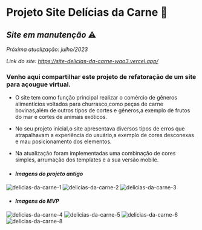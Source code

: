 # Projeto Site Delícias da Carne 🍖
## *Site em manutenção* ⚠️
*Próxima atualização: julho/2023*

*Link do site: https://site-delicias-da-carne-wao3.vercel.app/*

### Venho aqui compartilhar este projeto de refatoração de um site para açougue virtual.
- O site tem como função principal realizar o comércio de gêneros alimentícios voltados para churrasco,como peças de carne bovinas,além de outros tipos de cortes e gêneros,a exemplo de frutos do mar e cortes de animais exóticos.

- No seu projeto inicial,o site apresentava diversos tipos de erros que atrapalhavam a experiência do usuário,a exemplo de cores desconexas e mau posicionamento dos elementos.

- Na atualização foram implementadas uma combinação de cores simples, arrumação dos templates e a sua versão mobile. 

- #### *Imagens do projeto antigo*


  
![delicias-da-carne-1](https://user-images.githubusercontent.com/112649935/231821140-71b9a0b0-beba-4c77-9618-ad2e9e9ee292.png)
![delicias-da-carne-2](https://user-images.githubusercontent.com/112649935/231821166-ec6663ec-eaa8-448e-92f1-0596437ddf9e.png)
![delicias-da-carne-3](https://user-images.githubusercontent.com/112649935/231821188-42d30871-14ae-40a6-98c9-868a6a7ea154.png)


- #### *Imagens do MVP*
  
![delicias-da-carne-4](https://user-images.githubusercontent.com/112649935/231827418-66a71d47-90b7-45ee-9f6a-b7112e9cb7a0.png)
![delicias-da-carne-5](https://user-images.githubusercontent.com/112649935/231827441-e480f491-ead6-4f97-83ea-7408e80574ff.png)
![delicias-da-carne-6](https://user-images.githubusercontent.com/112649935/231827454-06671c64-7027-4bad-a5e0-ac2af309ba50.png)
![delicias-da-carne-8](https://user-images.githubusercontent.com/112649935/231827534-26496e63-eea5-4930-b3d2-ed0686df288a.png)


